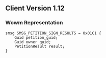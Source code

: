 ## Client Version 1.12

### Wowm Representation
```rust,ignore
smsg SMSG_PETITION_SIGN_RESULTS = 0x01C1 {
    Guid petition_guid;    
    Guid owner_guid;    
    PetitionResult result;    
}

```
